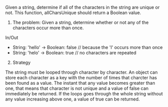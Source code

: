 Given a string, determine if all of the characters in the string are unique or not. This function, allCharsUnique should return a Boolean value.

1. The problem: Given a string, determine whether or not any of the characters occur more than once.

In/Out
- String: 'hello' -> Boolean: false // because the 'l' occurs more than once
- String: 'helo' -> Boolean: true // no characters are repeated

2. Strategy

The string must be looped through character by character. An object can store each character as a key with the number of times that charcter has been found as a value. The instant that any value becomes greater than one, that means that character is not unique and a value of false can immediately be returned. If the loops goes through the whole string without any value increasing above one, a value of true can be returned.